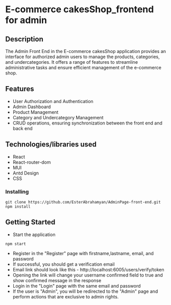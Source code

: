 # E-commerce cakesShop_frontend for admin

## Description

The Admin Front End in the E-commerce cakesShop application provides an interface for authorized admin users to manage the products, categories, and undercategories. It offers a range of features to streamline administrative tasks and ensure efficient management of the e-commerce shop.

## Features

* User Authorization and Authentication
* Admin Dashboard
* Product Management
* Category and Undercategory Management
* CRUD operations, ensuring synchronization between the front end and back end



## Technologies/libraries used

 * React
 * React-router-dom
 * MUI
 * Antd Design
 * CSS
 
 

                                   
### Installing

```
git clone https://github.com/EsterAbrahamyan/AdminPage-front-end.git
npm install

```

## Getting Started

* Start the application
```
npm start

```
* Register in the "Register" page with firstname,lastname, email, and password 
* If successful, you should get a verification email
* Email link should look like this - http://localhost:6005/users/verify/token
* Opening the link will change your username confirmed field to true and show confirmed message in the response
* Login in the "Login" page with the same email and password
* If the user is "Admin", you will be redirected to the "Admin" page and perform actions that are exclusive to admin rights.





